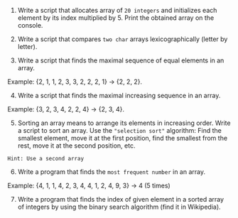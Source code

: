 01. Write a script that allocates array of ``20 integers`` and initializes each element by its index multiplied by 5. Print the obtained array on the console.

02. Write a script that compares ``two char`` arrays lexicographically (letter by letter).

03. Write a script that finds the maximal sequence of equal elements in an array.
 
 Example: {2, 1, 1, 2, 3, 3, 2, 2, 2, 1} -> {2, 2, 2}.

04. Write a script that finds the maximal increasing sequence in an array. 
 
 Example: {3, 2, 3, 4, 2, 2, 4} -> {2, 3, 4}.

05. Sorting an array means to arrange its elements in increasing order. Write a script to sort an array. Use the ``"selection sort"`` algorithm: Find the smallest element, move it at the first position, find the smallest from the rest, move it at the second position, etc.

 ``Hint: Use a second array``

06. Write a program that finds the ``most frequent number`` in an array. 
 
 Example: {4, 1, 1, 4, 2, 3, 4, 4, 1, 2, 4, 9, 3} -> 4 (5 times)

07. Write a program that finds the index of given element in a sorted array of integers by using the binary search algorithm (find it in Wikipedia).
